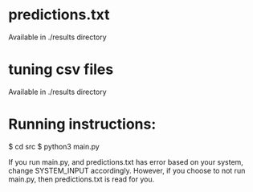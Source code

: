 # predictions.txt
Available in ./results directory

# tuning csv files
Available in ./results directory

# Running instructions:
$ cd src
$ python3 main.py

If you run main.py, and predictions.txt has error based on your system, change SYSTEM_INPUT accordingly.
However, if you choose to not run main.py, then predictions.txt is read for you. 
